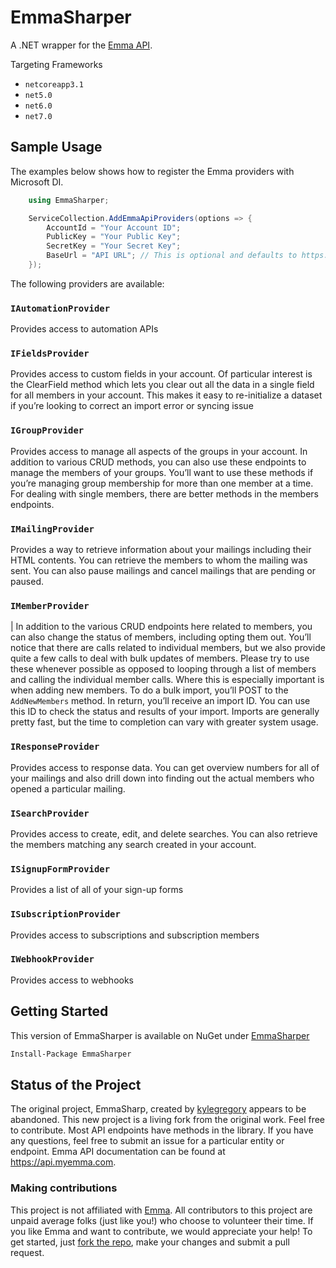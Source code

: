 # EmmaSharper

A .NET wrapper for the [Emma API](http://api.myemma.com/).

Targeting Frameworks

- `netcoreapp3.1`
- `net5.0`
- `net6.0`
- `net7.0`

## Sample Usage

The examples below shows how to register the Emma providers with Microsoft DI.

```C#
    using EmmaSharper;

    ServiceCollection.AddEmmaApiProviders(options => {
        AccountId = "Your Account ID";
        PublicKey = "Your Public Key";
        SecretKey = "Your Secret Key";
        BaseUrl = "API URL"; // This is optional and defaults to https://api.e2ma.net
    });
```

The following providers are available:

### `IAutomationProvider`

Provides access to automation APIs

### `IFieldsProvider`

Provides access to custom fields in your account. Of particular interest is the ClearField method which lets you clear out all the data in a single field for all members in your account. This makes it easy to re-initialize a dataset if you’re looking to correct an import error or syncing issue

### `IGroupProvider`

Provides access to manage all aspects of the groups in your account. In addition to various CRUD methods, you can also use these endpoints to manage the members of your groups. You’ll want to use these methods if you’re managing group membership for more than one member at a time. For dealing with single members, there are better methods in the members endpoints.

### `IMailingProvider`

Provides a way to retrieve information about your mailings including their HTML contents. You can retrieve the members to whom the mailing was sent. You can also pause mailings and cancel mailings that are pending or paused.

### `IMemberProvider`

| In addition to the various CRUD endpoints here related to members, you can also change the status of members, including opting them out. You’ll notice that there are calls related to individual members, but we also provide quite a few calls to deal with bulk updates of members. Please try to use these whenever possible as opposed to looping through a list of members and calling the individual member calls. Where this is especially important is when adding new members. To do a bulk import, you’ll POST to the `AddNewMembers` method. In return, you’ll receive an import ID. You can use this ID to check the status and results of your import. Imports are generally pretty fast, but the time to completion can vary with greater system usage.

### `IResponseProvider`

Provides access to response data. You can get overview numbers for all of your mailings and also drill down into finding out the actual members who opened a particular mailing.

### `ISearchProvider`

Provides access to create, edit, and delete searches. You can also retrieve the members matching any search created in your account.

### `ISignupFormProvider`

Provides a list of all of your sign-up forms

### `ISubscriptionProvider`

Provides access to subscriptions and subscription members

### `IWebhookProvider`

Provides access to webhooks

## Getting Started

This version of EmmaSharper is available on NuGet under [EmmaSharper](https://www.nuget.org/packages/EmmaSharper/latest)

```cmd
Install-Package EmmaSharper
```

## Status of the Project

The original project, EmmaSharp, created by [kylegregory](https://github.com/kylegregory/EmmaSharp) appears to be abandoned. This new project is a living fork from the original work. Feel free to contribute. Most API endpoints have methods in the library. If you have any questions, feel free to submit an issue for a particular entity or endpoint. Emma API documentation can be found at https://api.myemma.com.

### Making contributions

This project is not affiliated with [Emma](http://myemma.com/meet-us). All contributors to this project are unpaid average folks (just like you!) who choose to volunteer their time. If you like Emma and want to contribute, we would appreciate your help! To get started, just [fork the repo](https://help.github.com/articles/fork-a-repo), make your changes and submit a pull request.
